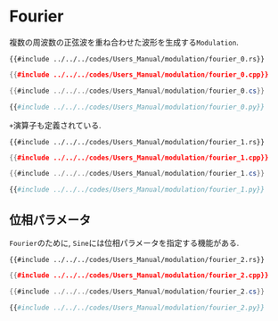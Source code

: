 # Fourier

複数の周波数の正弦波を重ね合わせた波形を生成する`Modulation`.

```rust,edition2021
{{#include ../../../codes/Users_Manual/modulation/fourier_0.rs}}
```

```cpp
{{#include ../../../codes/Users_Manual/modulation/fourier_0.cpp}}
```

```cs
{{#include ../../../codes/Users_Manual/modulation/fourier_0.cs}}
```

```python
{{#include ../../../codes/Users_Manual/modulation/fourier_0.py}}
```

`+`演算子も定義されている.

```rust,edition2021
{{#include ../../../codes/Users_Manual/modulation/fourier_1.rs}}
```

```cpp
{{#include ../../../codes/Users_Manual/modulation/fourier_1.cpp}}
```

```cs
{{#include ../../../codes/Users_Manual/modulation/fourier_1.cs}}
```

```python
{{#include ../../../codes/Users_Manual/modulation/fourier_1.py}}
```

## 位相パラメータ

`Fourier`のために, `Sine`には位相パラメータを指定する機能がある.

```rust,edition2021
{{#include ../../../codes/Users_Manual/modulation/fourier_2.rs}}
```

```cpp
{{#include ../../../codes/Users_Manual/modulation/fourier_2.cpp}}
```

```cs
{{#include ../../../codes/Users_Manual/modulation/fourier_2.cs}}
```

```python
{{#include ../../../codes/Users_Manual/modulation/fourier_2.py}}
```

